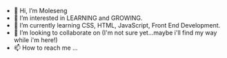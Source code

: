 - 👋 Hi, I’m Moleseng
- 👀 I’m interested in LEARNING and GROWING.
- 🌱 I’m currently learning CSS, HTML, JavaScript, Front End Development.
- 💞️ I’m looking to collaborate on (I'm  not sure yet...maybe i'll find my way while i'm here!)
- 📫 How to reach me ...

<!---
keMoleseng/keMoleseng is a ✨ special ✨ repository because its `README.md` (this file) appears on your GitHub profile.
You can click the Preview link to take a look at your changes.
--->
